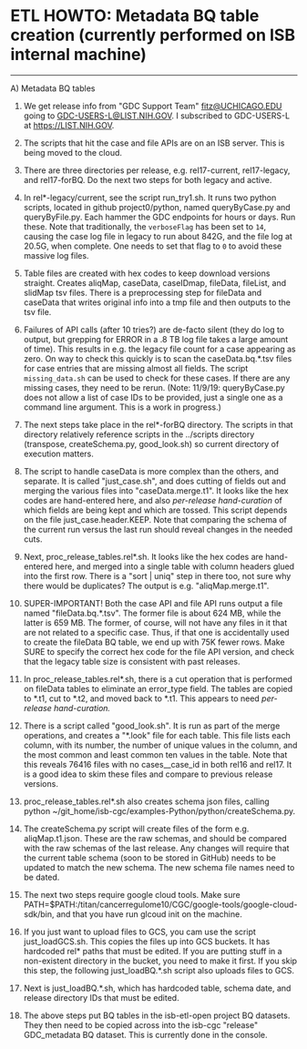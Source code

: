 # ETL HOWTO: Metadata BQ table creation (currently performed on ISB internal machine)


---------------------------
A) Metadata BQ tables

1) We get release info from "GDC Support Team" <fitz@UCHICAGO.EDU> going to GDC-USERS-L@LIST.NIH.GOV. I subscribed to GDC-USERS-L at https://LIST.NIH.GOV.

2) The scripts that hit the case and file APIs are on an ISB server. This is being moved to the cloud.

3) There are three directories per release, e.g. rel17-current, rel17-legacy, and rel17-forBQ. Do the next two steps for both legacy and active.

4) In rel*-legacy/current, see the script run_try1.sh. It runs two python scripts, located in github project0/python, named queryByCase.py and queryByFile.py. Each hammer the GDC endpoints for hours or days. Run these. Note that traditionally, the `verboseFlag` has been set to `14`, causing the case log file in legacy to run about 842G, and the file log at 20.5G, when complete. One needs to set that flag to `0` to avoid these massive log files.

5) Table files are created with hex codes to keep download versions straight. Creates aliqMap, caseData, caseIDmap, fileData, fileList, and slidMap tsv files. There is a preprocessing step for fileData and caseData that writes original info into a tmp file and then outputs to the tsv file.

6) Failures of API calls (after 10 tries?) are de-facto silent (they do log to output, but grepping for ERROR in a .8 TB log file takes a large amount of time). This results in e.g. the legacy file count for a case appearing as zero. On way to check this quickly is to scan the caseData.bq.\*.tsv files for case entries that are missing almost all fields. The script `missing_data.sh` can be used to check for these cases. If there are any missing cases, they need to be rerun. (Note: 11/9/19: queryByCase.py does not allow a list of case IDs to be provided, just a single one as a command line argument. This is a work in progress.)

7) The next steps take place in the rel*-forBQ directory. The scripts in that directory relatively reference scripts in the ../scripts directory (transpose, createSchema.py, good_look.sh) so current directory of execution matters.

8) The script to handle caseData is more complex than the others, and separate. It is called "just_case.sh", and does cutting of fields out and merging the various files into "caseData.merge.t1". It looks like the hex codes are hand-entered here, and also *per-release hand-curation* of which fields are being kept and which are tossed. This script depends on the file just_case.header.KEEP. Note that comparing the schema of the current run versus the last run should reveal changes in the needed cuts.

9) Next, proc_release_tables.rel*.sh. It looks like the hex codes are hand-entered here, and merged into a single table with column headers glued into the first row. There is a "sort | uniq" step in there too, not sure why there would be duplicates? The output is e.g. "aliqMap.merge.t1".

10) SUPER-IMPORTANT! Both the case API and file API runs output a file named "fileData.bq.\*.tsv". The former file is about 624 MB, while the latter is 659 MB. The former, of course, will not have any files in it that are not related to a specific case. Thus, if that one is accidentally used to create the fileData BQ table, we end up with 75K fewer rows. Make SURE to specify the correct hex code for the file API version, and check that the legacy table size is consistent with past releases.

11) In proc_release_tables.rel*.sh, there is a cut operation that is performed on fileData tables to eliminate an error_type field. The tables are copied to \*.t1, cut to \*.t2, and moved back to \*.t1. This appears to need *per-release hand-curation.*

12) There is a script called "good_look.sh". It is run as part of the merge operations, and creates a "\*.look" file for each table. This file lists each column, with its number, the number of unique values in the column, and the most common and least common ten values in the table. Note that this reveals 76416 files with no cases__case_id in both rel16 and rel17. It is a good idea to skim these files and compare to previous release versions.

13) proc_release_tables.rel*.sh also creates schema json files, calling python ~/git_home/isb-cgc/examples-Python/python/createSchema.py.

14) The createSchema.py script will create files of the form e.g. aliqMap.t1.json. These are the raw schemas, and should be compared with the raw schemas of the last release. Any changes will require that the current table schema (soon to be stored in GitHub) needs to be updated to match the new schema. The new schema file names need to be dated.

15) The next two steps require google cloud tools. Make sure PATH=$PATH:/titan/cancerregulome10/CGC/google-tools/google-cloud-sdk/bin, and that you have run glcoud init on the machine.

16) If you just want to upload files to GCS, you cam use the script just_loadGCS.sh. This copies the files up into GCS buckets. It has hardcoded rel\* paths that must be edited. If you are putting stuff in a non-existent directory in the bucket, you need to make it first. If you skip this step, the following just_loadBQ.\*.sh script also uploads files to GCS.

17) Next is just_loadBQ.\*.sh, which has hardcoded table, schema date, and release directory IDs that must be edited.

18) The above steps put BQ tables in the isb-etl-open project BQ datasets. They then need to be copied across into the isb-cgc "release" GDC_metadata BQ dataset. This is currently done in the console.